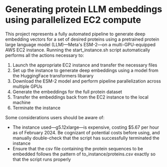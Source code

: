 # Generating protein LLM embeddings using parallelized EC2 compute

This project represents a fully automated pipeline to generate deep embedding vectors for a set of desired proteins using a pretrained protein large language model (LLM)—Meta's ESM-2—on a multi-GPU-equipped AWS EC2 instance. Running the start_instance.sh script automatically performs all the actions necessary to:

1. Launch the appropriate EC2 instance and transfer the necessary files
2. Set up the instance to generate deep embeddings using a model from the HuggingFace transformers libarary
3. Download the ESM-2 model and perform pipeline parallelization across multiple GPUs
4. Generate the embeddings for the full protein dataset
5. Transfer the embeddings back from the EC2 instance to the local machine
6. Terminate the instance

Some considerations users should be aware of:

- The instance used—g5.12xlarge—is expensive, costing $5.67 per hour as of February 2024. Be cognizant of potential costs before using, and manually double-check that the script has successfully terminated the instance
- Ensure that the csv file containing the protein sequences to be embedded follows the pattern of to_instance/proteins.csv exactly so that the script runs properly